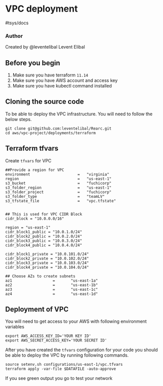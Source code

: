 # VPC deployment 
#tsys/docs

### Author
Created by @leventelibal
Levent Elibal


## Before you begin
1. Make sure you have terraform `11.14`
2. Make sure you have AWS account and access key
3. Make sure you have kubectl command installed


## Cloning the source code
To be able to deploy the VPC infrastructure. You will need to follow the below steps.
```
git clone git@github.com:leventelibal/Rearc.git
cd aws/vpc-project/deployments/terraform
```


## Terraform tfvars
Create `tfvars` for VPC 
```
##Provide a region for VPC
environment                     =   "virginia"
region                          =   "us-east-1"
s3_bucket                       =   "fuchicorp"
s3_folder_region                =   "us-east-1"
s3_folder_project               =   "fuchicorp"
s3_folder_type                  =   "teamLV"
s3_tfstate_file                 =   "vpc.tfstate"


## This is used for VPC CIDR Block
cidr_block = "10.0.0.0/16"

region = "us-east-1" 
cidr_block1_public = "10.0.1.0/24"
cidr_block2_public = "10.0.2.0/24"
cidr_block3_public = "10.0.3.0/24"
cidr_block4_public = "10.0.4.0/24"

cidr_block1_private = "10.0.101.0/24"
cidr_block2_private = "10.0.102.0/24"
cidr_block3_private = "10.0.103.0/24"
cidr_block4_private = "10.0.104.0/24"

## Choose AZs to create subnets
az1                  =       "us-east-1a"
az2                  =       "us-east-1b"
az3                  =       "us-east-1c"
az4                  =       "us-east-1d"

```


## Deployment of VPC 
You will need to get access to your AWS with following environment variables
```
export AWS_ACCESS_KEY_ID='YOUR KEY ID'
export AWS_SECRET_ACCESS_KEY='YOUR SECRET ID'
```

After you have created the `tfvars` configuration for your code you should be able to deploy the VPC by running following commands. 
```
source setenv.sh configurations/us-east-1/vpc.tfvars 
terraform apply -var-file $DATAFILE -auto-approve 
```

If you see green output you go to test your network